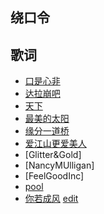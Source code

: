## 绕口令


## 歌词
- [口是心非](https://xtj2020.top/lyrics/口是心非.html)
- [达拉崩吧](https://xtj2020.top/lyrics/达拉崩吧.html)
- [天下](https://xtj2020.top/lyrics/天下.html)
- [最美的太阳](https://xtj2020.top/lyrics/最美的太阳.html)
- [缘分一道桥](https://xtj2020.top/lyrics/缘分一道桥.html)
- [爱江山更爱美人](https://xtj2020.top/lyrics/爱江山更爱美人.html)
- [Glitter&Gold]
- [NancyMUlligan]
- [FeelGoodInc]
- [pool](https://xtj2020.top/lyrics/pool.html)
- [你若成风](https://xtj2020.top/lyrics/你若成风.html) [edit](./lyrics/你若成风.md)
